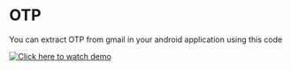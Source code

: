 # OTP
You can extract OTP from gmail in your android application using this code

[![Click here to watch demo](http://img.youtube.com/vi/pHKr7uhpQVg/0.jpg)](https://youtu.be/pHKr7uhpQVg)
